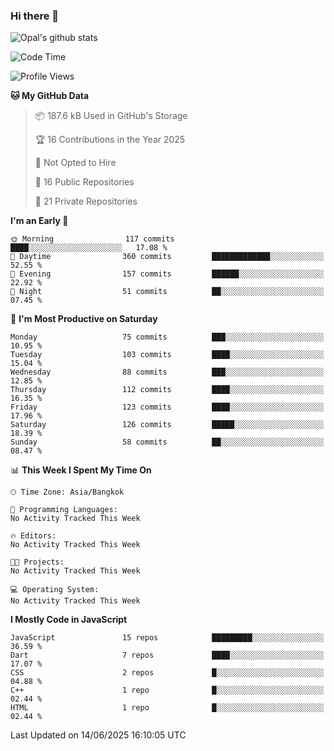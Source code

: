 ### Hi there 👋

![Opal's github stats](https://github-readme-stats.vercel.app/api?username=coolkidneversleep&count_private=true&show_icons=true&theme=radical)


<!--START_SECTION:waka-->
![Code Time](http://img.shields.io/badge/Code%20Time-64%20hrs%2038%20mins-blue)

![Profile Views](http://img.shields.io/badge/Profile%20Views-0-blue)

**🐱 My GitHub Data** 

> 📦 187.6 kB Used in GitHub's Storage 
 > 
> 🏆 16 Contributions in the Year 2025
 > 
> 🚫 Not Opted to Hire
 > 
> 📜 16 Public Repositories 
 > 
> 🔑 21 Private Repositories 
 > 
**I'm an Early 🐤** 

```text
🌞 Morning                117 commits         ████░░░░░░░░░░░░░░░░░░░░░   17.08 % 
🌆 Daytime                360 commits         █████████████░░░░░░░░░░░░   52.55 % 
🌃 Evening                157 commits         ██████░░░░░░░░░░░░░░░░░░░   22.92 % 
🌙 Night                  51 commits          ██░░░░░░░░░░░░░░░░░░░░░░░   07.45 % 
```
📅 **I'm Most Productive on Saturday** 

```text
Monday                   75 commits          ███░░░░░░░░░░░░░░░░░░░░░░   10.95 % 
Tuesday                  103 commits         ████░░░░░░░░░░░░░░░░░░░░░   15.04 % 
Wednesday                88 commits          ███░░░░░░░░░░░░░░░░░░░░░░   12.85 % 
Thursday                 112 commits         ████░░░░░░░░░░░░░░░░░░░░░   16.35 % 
Friday                   123 commits         ████░░░░░░░░░░░░░░░░░░░░░   17.96 % 
Saturday                 126 commits         █████░░░░░░░░░░░░░░░░░░░░   18.39 % 
Sunday                   58 commits          ██░░░░░░░░░░░░░░░░░░░░░░░   08.47 % 
```


📊 **This Week I Spent My Time On** 

```text
🕑︎ Time Zone: Asia/Bangkok

💬 Programming Languages: 
No Activity Tracked This Week

🔥 Editors: 
No Activity Tracked This Week

🐱‍💻 Projects: 
No Activity Tracked This Week

💻 Operating System: 
No Activity Tracked This Week
```

**I Mostly Code in JavaScript** 

```text
JavaScript               15 repos            █████████░░░░░░░░░░░░░░░░   36.59 % 
Dart                     7 repos             ████░░░░░░░░░░░░░░░░░░░░░   17.07 % 
CSS                      2 repos             █░░░░░░░░░░░░░░░░░░░░░░░░   04.88 % 
C++                      1 repo              █░░░░░░░░░░░░░░░░░░░░░░░░   02.44 % 
HTML                     1 repo              █░░░░░░░░░░░░░░░░░░░░░░░░   02.44 % 
```




 Last Updated on 14/06/2025 16:10:05 UTC
<!--END_SECTION:waka-->
